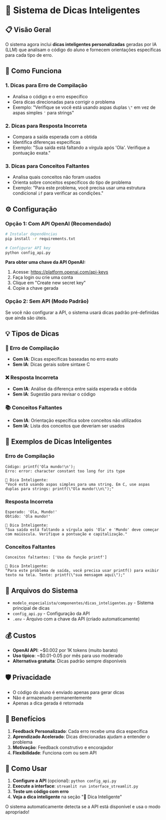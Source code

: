 # 🤖 Sistema de Dicas Inteligentes

## 📋 Visão Geral

O sistema agora inclui **dicas inteligentes personalizadas** geradas por IA (LLM) que analisam o código do aluno e fornecem orientações específicas para cada tipo de erro.

## 🚀 Como Funciona

### 1. **Dicas para Erro de Compilação**
- Analisa o código e o erro específico
- Gera dicas direcionadas para corrigir o problema
- Exemplo: "Verifique se você está usando aspas duplas `\"` em vez de aspas simples `'` para strings"

### 2. **Dicas para Resposta Incorreta**
- Compara a saída esperada com a obtida
- Identifica diferenças específicas
- Exemplo: "Sua saída está faltando a vírgula após 'Ola'. Verifique a pontuação exata."

### 3. **Dicas para Conceitos Faltantes**
- Analisa quais conceitos não foram usados
- Orienta sobre conceitos específicos do tipo de problema
- Exemplo: "Para este problema, você precisa usar uma estrutura condicional `if` para verificar as condições."

## ⚙️ Configuração

### Opção 1: Com API OpenAI (Recomendado)
```bash
# Instalar dependências
pip install -r requirements.txt

# Configurar API key
python config_api.py
```

**Para obter uma chave da API OpenAI:**
1. Acesse: https://platform.openai.com/api-keys
2. Faça login ou crie uma conta
3. Clique em "Create new secret key"
4. Copie a chave gerada

### Opção 2: Sem API (Modo Padrão)
Se você não configurar a API, o sistema usará dicas padrão pré-definidas que ainda são úteis.

## 💡 Tipos de Dicas

### 🔨 Erro de Compilação
- **Com IA**: Dicas específicas baseadas no erro exato
- **Sem IA**: Dicas gerais sobre sintaxe C

### ❌ Resposta Incorreta
- **Com IA**: Análise da diferença entre saída esperada e obtida
- **Sem IA**: Sugestão para revisar o código

### 📚 Conceitos Faltantes
- **Com IA**: Orientação específica sobre conceitos não utilizados
- **Sem IA**: Lista dos conceitos que deveriam ser usados

## 🎯 Exemplos de Dicas Inteligentes

### Erro de Compilação
```
Código: printf('Ola mundo!\n');
Erro: error: character constant too long for its type

🤖 Dica Inteligente:
"Você está usando aspas simples para uma string. Em C, use aspas duplas para strings: printf(\"Ola mundo!\\n\");"
```

### Resposta Incorreta
```
Esperado: 'Ola, Mundo!'
Obtido: 'Ola mundo!'

🤖 Dica Inteligente:
"Sua saída está faltando a vírgula após 'Ola' e 'Mundo' deve começar com maiúscula. Verifique a pontuação e capitalização."
```

### Conceitos Faltantes
```
Conceitos faltantes: ['Uso da função printf']

🤖 Dica Inteligente:
"Para este problema de saída, você precisa usar printf() para exibir texto na tela. Tente: printf(\"sua mensagem aqui\");"
```

## 🔧 Arquivos do Sistema

- `modelo_especialista/componentes/dicas_inteligentes.py` - Sistema principal de dicas
- `config_api.py` - Configuração da API
- `.env` - Arquivo com a chave da API (criado automaticamente)

## 💰 Custos

- **OpenAI API**: ~$0.002 por 1K tokens (muito barato)
- **Uso típico**: ~$0.01-0.05 por mês para uso moderado
- **Alternativa gratuita**: Dicas padrão sempre disponíveis

## 🛡️ Privacidade

- O código do aluno é enviado apenas para gerar dicas
- Não é armazenado permanentemente
- Apenas a dica gerada é retornada

## 🎉 Benefícios

1. **Feedback Personalizado**: Cada erro recebe uma dica específica
2. **Aprendizado Acelerado**: Dicas direcionadas ajudam a entender o problema
3. **Motivação**: Feedback construtivo e encorajador
4. **Flexibilidade**: Funciona com ou sem API

## 🚀 Como Usar

1. **Configure a API** (opcional): `python config_api.py`
2. **Execute a interface**: `streamlit run interface_streamlit.py`
3. **Teste um código com erro**
4. **Veja a dica inteligente** na seção "🤖 Dica Inteligente"

O sistema automaticamente detecta se a API está disponível e usa o modo apropriado!